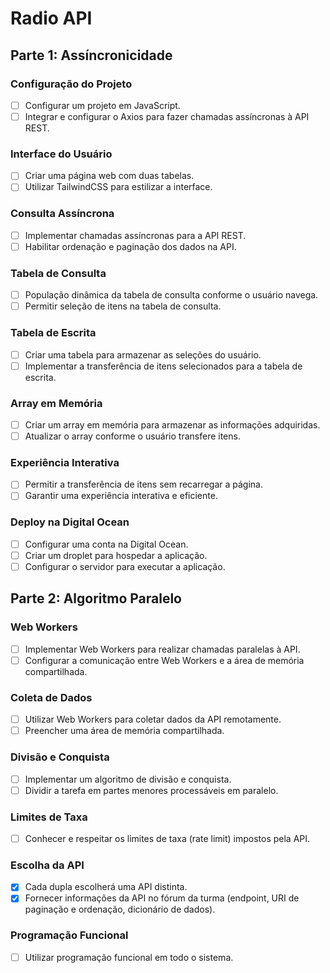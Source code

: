 
# Radio API

## Parte 1: Assíncronicidade

### Configuração do Projeto

- [ ] Configurar um projeto em JavaScript.
- [ ] Integrar e configurar o Axios para fazer chamadas assíncronas à API REST.

### Interface do Usuário

- [ ] Criar uma página web com duas tabelas.
- [ ] Utilizar TailwindCSS para estilizar a interface.

### Consulta Assíncrona

- [ ] Implementar chamadas assíncronas para a API REST.
- [ ] Habilitar ordenação e paginação dos dados na API.

### Tabela de Consulta

- [ ] População dinâmica da tabela de consulta conforme o usuário navega.
- [ ] Permitir seleção de itens na tabela de consulta.

### Tabela de Escrita

- [ ] Criar uma tabela para armazenar as seleções do usuário.
- [ ] Implementar a transferência de itens selecionados para a tabela de escrita.

### Array em Memória

- [ ] Criar um array em memória para armazenar as informações adquiridas.
- [ ] Atualizar o array conforme o usuário transfere itens.

### Experiência Interativa

- [ ] Permitir a transferência de itens sem recarregar a página.
- [ ] Garantir uma experiência interativa e eficiente.

### Deploy na Digital Ocean

- [ ] Configurar uma conta na Digital Ocean.
- [ ] Criar um droplet para hospedar a aplicação.
- [ ] Configurar o servidor para executar a aplicação.

## Parte 2: Algoritmo Paralelo

### Web Workers

- [ ] Implementar Web Workers para realizar chamadas paralelas à API.
- [ ] Configurar a comunicação entre Web Workers e a área de memória compartilhada.

### Coleta de Dados

- [ ] Utilizar Web Workers para coletar dados da API remotamente.
- [ ] Preencher uma área de memória compartilhada.

### Divisão e Conquista

- [ ] Implementar um algoritmo de divisão e conquista.
- [ ] Dividir a tarefa em partes menores processáveis em paralelo.

### Limites de Taxa

- [ ] Conhecer e respeitar os limites de taxa (rate limit) impostos pela API.

### Escolha da API

- [x] Cada dupla escolherá uma API distinta.
- [x] Fornecer informações da API no fórum da turma (endpoint, URI de paginação e ordenação, dicionário de dados).

### Programação Funcional

- [ ] Utilizar programação funcional em todo o sistema.





